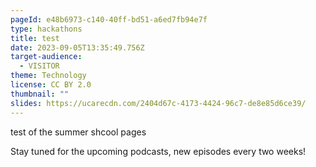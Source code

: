 ```yaml
---
pageId: e48b6973-c140-40ff-bd51-a6ed7fb94e7f
type: hackathons
title: test
date: 2023-09-05T13:35:49.756Z
target-audience:
  - VISITOR
theme: Technology
license: CC BY 2.0
thumbnail: ""
slides: https://ucarecdn.com/2404d67c-4173-4424-96c7-de8e85d6ce39/
---
```

test of the summer shcool pages

Stay tuned for the upcoming podcasts, new episodes every two weeks!